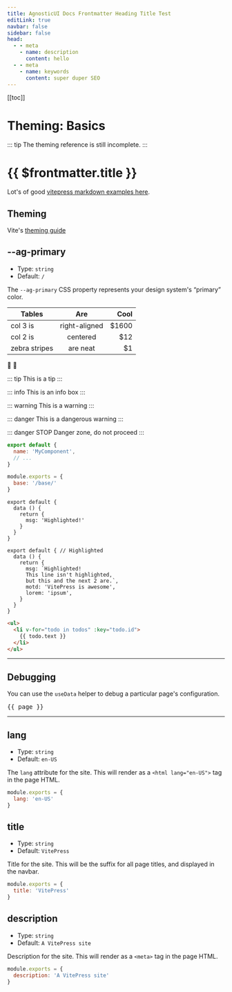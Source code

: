 ```yaml
---
title: AgnosticUI Docs Frontmatter Heading Title Test 
editLink: true
navbar: false
sidebar: false
head:
  - - meta
    - name: description
      content: hello
  - - meta
    - name: keywords
      content: super duper SEO
---
```


[[toc]]

# Theming: Basics

::: tip
The theming reference is still incomplete.
:::

# {{ $frontmatter.title }}

Lot's of good [vitepress markdown examples here](https://vitepress.vuejs.org/guide/markdown.html#markdown-extensions).

## Theming

Vite's [theming guide](https://vitepress.vuejs.org/guide/theming.html#theming)


## --ag-primary

- Type: `string`
- Default: `/`

The `--ag-primary` CSS property represents your design system's &ldquo;primary&rdquo; color.

| Tables        | Are           | Cool  |
| ------------- |:-------------:| -----:|
| col 3 is      | right-aligned | $1600 |
| col 2 is      | centered      |   $12 |
| zebra stripes | are neat      |    $1 |

:tada: :100:

::: tip
This is a tip
:::

::: info
This is an info box
:::

::: warning
This is a warning
:::

::: danger
This is a dangerous warning
:::

::: danger STOP
Danger zone, do not proceed
:::

```js
export default {
  name: 'MyComponent',
  // ...
}
```

```js
module.exports = {
  base: '/base/'
}
```

```js{4}
export default {
  data () {
    return {
      msg: 'Highlighted!'
    }
  }
}
```

```js{1,4,6-7}
export default { // Highlighted
  data () {
    return {
      msg: `Highlighted!
      This line isn't highlighted,
      but this and the next 2 are.`,
      motd: 'VitePress is awesome',
      lorem: 'ipsum',
    }
  }
}
```

```html
<ul>
  <li v-for="todo in todos" :key="todo.id">
    {{ todo.text }}
  </li>
</ul>
```

___

## Debugging

You can use the `useData` helper to debug a particular page's configuration.

<script setup>
import { useData } from 'vitepress'
const { page } = useData()
</script>

<pre>{{ page }}</pre>

___

## lang

- Type: `string`
- Default: `en-US`

The `lang` attribute for the site. This will render as a `<html lang="en-US">` tag in the page HTML.

```js
module.exports = {
  lang: 'en-US'
}
```

## title

- Type: `string`
- Default: `VitePress`

Title for the site. This will be the suffix for all page titles, and displayed in the navbar.

```js
module.exports = {
  title: 'VitePress'
}
```

## description

- Type: `string`
- Default: `A VitePress site`

Description for the site. This will render as a `<meta>` tag in the page HTML.

```js
module.exports = {
  description: 'A VitePress site'
}
```
